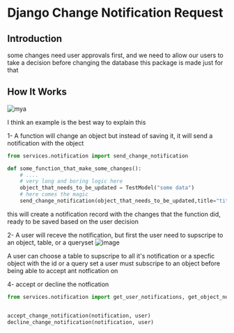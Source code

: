 # Django Change Notification Request

## Introduction 
some changes need user approvals first, and we need to allow our users to take a decision before changing the database
this package is made just for that

## How It Works
![mya](https://user-images.githubusercontent.com/36309814/204921480-891fd15f-8dd9-4d00-9c35-92ad76112e49.png)

I think an example is the best way to explain this

1- A function will change an object but instead of saving it, it will send a notification with the object
```python
from services.notification import send_change_notification

def some_function_that_make_some_changes():
    # ....
    # very long and boring logic here
    object_that_needs_to_be_updated = TestModel("some data")
    # here comes the magic
    send_change_notification(object_that_needs_to_be_updated,title="title", description="description", priority=2)
 ```
 
this will create a notification record with the changes that the function did, ready to be saved based on the user decision 


2- A user will receve the notification, but first the user need to supscripe to an object, table, or a queryset
![image](https://user-images.githubusercontent.com/36309814/204923526-520b5c42-0405-41e1-987d-4651a53bebb5.png)

A user can choose a table to supscripe to all it's notification
or a specfic object with the id
or a query set
a user must subscripe to an object before being able to accept ant notfication on

4- accept or decline the notfication
```python 
from services.notification import get_user_notifications, get_object_notifications


accept_change_notification(notification, user)
decline_change_notification(notification, user)
```
